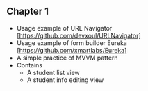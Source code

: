 ## Chapter 1

- Usage example of URL Navigator [https://github.com/devxoul/URLNavigator]
- Usage example of form builder Eureka [https://github.com/xmartlabs/Eureka]
- A simple practice of MVVM pattern
- Contains
    - A student list view
    - A student info editing view
